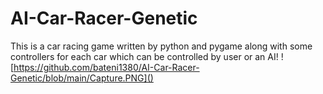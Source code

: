 # AI-Car-Racer-Genetic
This is a car racing game written by python and pygame along with some controllers for each car which can be controlled by user or an AI!
![https://github.com/bateni1380/AI-Car-Racer-Genetic/blob/main/Capture.PNG]()
